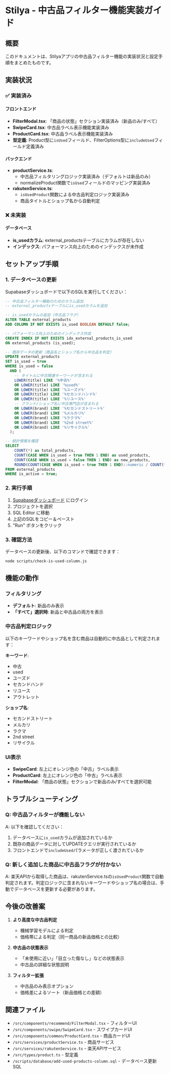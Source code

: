 # Stilya - 中古品フィルター機能実装ガイド

## 概要

このドキュメントは、Stilyaアプリの中古品フィルター機能の実装状況と設定手順をまとめたものです。

## 実装状況

### ✅ 実装済み

#### フロントエンド
- **FilterModal.tsx**: 「商品の状態」セクション実装済み（新品のみ/すべて）
- **SwipeCard.tsx**: 中古品ラベル表示機能実装済み
- **ProductCard.tsx**: 中古品ラベル表示機能実装済み
- **型定義**: Product型に`isUsed`フィールド、FilterOptions型に`includeUsed`フィールド定義済み

#### バックエンド
- **productService.ts**: 
  - 中古品フィルタリングロジック実装済み（デフォルトは新品のみ）
  - normalizeProduct関数で`isUsed`フィールドのマッピング実装済み
- **rakutenService.ts**: 
  - `isUsedProduct`関数による中古品判定ロジック実装済み
  - 商品タイトルとショップ名から自動判定

### ❌ 未実装

#### データベース
- **is_usedカラム**: external_productsテーブルにカラムが存在しない
- **インデックス**: パフォーマンス向上のためのインデックスが未作成

## セットアップ手順

### 1. データベースの更新

Supabaseダッシュボードで以下のSQLを実行してください：

```sql
-- 中古品フィルター機能のためのカラム追加
-- external_productsテーブルにis_usedカラムを追加

-- is_usedカラムの追加（中古品フラグ）
ALTER TABLE external_products 
ADD COLUMN IF NOT EXISTS is_used BOOLEAN DEFAULT false;

-- パフォーマンス向上のためのインデックス作成
CREATE INDEX IF NOT EXISTS idx_external_products_is_used 
ON external_products (is_used);

-- 既存データの更新（商品名とショップ名から中古品を判定）
UPDATE external_products
SET is_used = true
WHERE is_used = false
  AND (
    -- タイトルに中古関連キーワードが含まれる
    LOWER(title) LIKE '%中古%'
    OR LOWER(title) LIKE '%used%'
    OR LOWER(title) LIKE '%ユーズド%'
    OR LOWER(title) LIKE '%セカンドハンド%'
    OR LOWER(title) LIKE '%リユース%'
    -- ブランド/ショップ名に中古専門店が含まれる
    OR LOWER(brand) LIKE '%セカンドストリート%'
    OR LOWER(brand) LIKE '%メルカリ%'
    OR LOWER(brand) LIKE '%ラクマ%'
    OR LOWER(brand) LIKE '%2nd street%'
    OR LOWER(brand) LIKE '%リサイクル%'
  );

-- 統計情報を確認
SELECT 
    COUNT(*) as total_products,
    COUNT(CASE WHEN is_used = true THEN 1 END) as used_products,
    COUNT(CASE WHEN is_used = false THEN 1 END) as new_products,
    ROUND(COUNT(CASE WHEN is_used = true THEN 1 END)::numeric / COUNT(*)::numeric * 100, 2) as used_percentage
FROM external_products
WHERE is_active = true;
```

### 2. 実行手順

1. [Supabaseダッシュボード](https://app.supabase.com) にログイン
2. プロジェクトを選択
3. SQL Editor に移動
4. 上記のSQLをコピー＆ペースト
5. "Run" ボタンをクリック

### 3. 確認方法

データベースの更新後、以下のコマンドで確認できます：

```bash
node scripts/check-is-used-column.js
```

## 機能の動作

### フィルタリング

- **デフォルト**: 新品のみ表示
- **「すべて」選択時**: 新品と中古品の両方を表示

### 中古品判定ロジック

以下のキーワードやショップ名を含む商品は自動的に中古品として判定されます：

**キーワード**:
- 中古
- used
- ユーズド
- セカンドハンド
- リユース
- アウトレット

**ショップ名**:
- セカンドストリート
- メルカリ
- ラクマ
- 2nd street
- リサイクル

### UI表示

- **SwipeCard**: 左上にオレンジ色の「中古」ラベル表示
- **ProductCard**: 左上にオレンジ色の「中古」ラベル表示
- **FilterModal**: 「商品の状態」セクションで新品のみ/すべてを選択可能

## トラブルシューティング

### Q: 中古品フィルターが機能しない

A: 以下を確認してください：
1. データベースに`is_used`カラムが追加されているか
2. 既存の商品データに対してUPDATEクエリが実行されているか
3. フロントエンドで`includeUsed`パラメータが正しく渡されているか

### Q: 新しく追加した商品に中古品フラグが付かない

A: 楽天APIから取得した商品は、rakutenService.tsの`isUsedProduct`関数で自動判定されます。判定ロジックに含まれないキーワードやショップ名の場合は、手動でデータベースを更新する必要があります。

## 今後の改善案

1. **より高度な中古品判定**
   - 機械学習モデルによる判定
   - 価格帯による判定（同一商品の新品価格との比較）

2. **中古品の状態表示**
   - 「未使用に近い」「目立った傷なし」などの状態表示
   - 中古品の詳細な状態説明

3. **フィルター拡張**
   - 中古品のみ表示オプション
   - 価格差によるソート（新品価格との差額）

## 関連ファイル

- `/src/components/recommend/FilterModal.tsx` - フィルターUI
- `/src/components/swipe/SwipeCard.tsx` - スワイプカードUI
- `/src/components/common/ProductCard.tsx` - 商品カードUI
- `/src/services/productService.ts` - 商品サービス
- `/src/services/rakutenService.ts` - 楽天APIサービス
- `/src/types/product.ts` - 型定義
- `/scripts/database/add-used-products-column.sql` - データベース更新SQL
